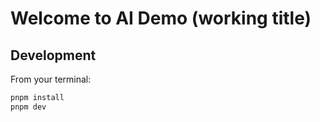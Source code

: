 # Welcome to AI Demo (working title)

## Development

From your terminal:

```sh
pnpm install
pnpm dev
```
